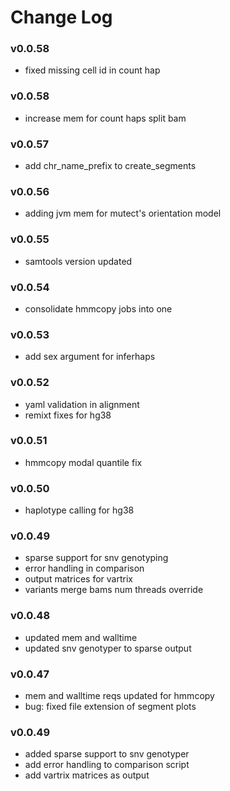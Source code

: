 # Change Log

### v0.0.58
 - fixed missing cell id in count hap

### v0.0.58
 - increase mem for count haps split bam

### v0.0.57
 - add chr_name_prefix to create_segments

### v0.0.56
 - adding jvm mem for mutect's orientation model

### v0.0.55
 - samtools version updated

### v0.0.54
 - consolidate hmmcopy jobs into one

### v0.0.53
 - add sex argument for inferhaps

### v0.0.52
 - yaml validation in alignment
 - remixt fixes for hg38

### v0.0.51
 - hmmcopy modal quantile fix

### v0.0.50
 - haplotype calling for hg38

### v0.0.49
 - sparse support for snv genotyping
 - error handling in comparison
 - output matrices for vartrix
 - variants merge bams num threads override

### v0.0.48
 - updated mem and walltime
 - updated snv genotyper to sparse output

### v0.0.47
 - mem and walltime reqs updated for hmmcopy
 - bug: fixed file extension of segment plots

### v0.0.49
 - added sparse support to snv genotyper
 - add error handling to comparison script
 - add vartrix matrices as output
